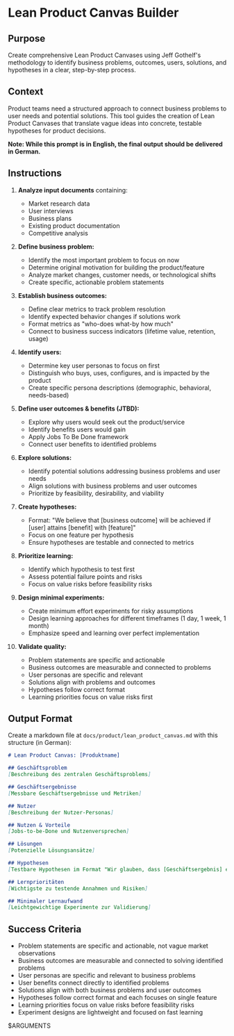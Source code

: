# Lean Product Canvas Builder

## Purpose

Create comprehensive Lean Product Canvases using Jeff Gothelf's methodology to identify business problems, outcomes, users, solutions, and hypotheses in a clear, step-by-step process.

## Context

Product teams need a structured approach to connect business problems to user needs and potential solutions. This tool guides the creation of Lean Product Canvases that translate vague ideas into concrete, testable hypotheses for product decisions.

**Note: While this prompt is in English, the final output should be delivered in German.**

## Instructions

1. **Analyze input documents** containing:
   - Market research data
   - User interviews
   - Business plans
   - Existing product documentation
   - Competitive analysis

2. **Define business problem:**
   - Identify the most important problem to focus on now
   - Determine original motivation for building the product/feature
   - Analyze market changes, customer needs, or technological shifts
   - Create specific, actionable problem statements

3. **Establish business outcomes:**
   - Define clear metrics to track problem resolution
   - Identify expected behavior changes if solutions work
   - Format metrics as "who-does what-by how much"
   - Connect to business success indicators (lifetime value, retention, usage)

4. **Identify users:**
   - Determine key user personas to focus on first
   - Distinguish who buys, uses, configures, and is impacted by the product
   - Create specific persona descriptions (demographic, behavioral, needs-based)

5. **Define user outcomes & benefits (JTBD):**
   - Explore why users would seek out the product/service
   - Identify benefits users would gain
   - Apply Jobs To Be Done framework
   - Connect user benefits to identified problems

6. **Explore solutions:**
   - Identify potential solutions addressing business problems and user needs
   - Align solutions with business problems and user outcomes
   - Prioritize by feasibility, desirability, and viability

7. **Create hypotheses:**
   - Format: "We believe that [business outcome] will be achieved if [user] attains [benefit] with [feature]"
   - Focus on one feature per hypothesis
   - Ensure hypotheses are testable and connected to metrics

8. **Prioritize learning:**
   - Identify which hypothesis to test first
   - Assess potential failure points and risks
   - Focus on value risks before feasibility risks

9. **Design minimal experiments:**
   - Create minimum effort experiments for risky assumptions
   - Design learning approaches for different timeframes (1 day, 1 week, 1 month)
   - Emphasize speed and learning over perfect implementation

10. **Validate quality:**
    - Problem statements are specific and actionable
    - Business outcomes are measurable and connected to problems
    - User personas are specific and relevant
    - Solutions align with problems and outcomes
    - Hypotheses follow correct format
    - Learning priorities focus on value risks first

## Output Format

Create a markdown file at `docs/product/lean_product_canvas.md` with this structure (in German):

```markdown
# Lean Product Canvas: [Produktname]

## Geschäftsproblem
[Beschreibung des zentralen Geschäftsproblems]

## Geschäftsergebnisse
[Messbare Geschäftsergebnisse und Metriken]

## Nutzer
[Beschreibung der Nutzer-Personas]

## Nutzen & Vorteile
[Jobs-to-be-Done und Nutzenversprechen]

## Lösungen
[Potenzielle Lösungsansätze]

## Hypothesen
[Testbare Hypothesen im Format "Wir glauben, dass [Geschäftsergebnis] erreicht wird, wenn [Nutzer] [Vorteil] durch [Feature] erlangt"]

## Lernprioritäten
[Wichtigste zu testende Annahmen und Risiken]

## Minimaler Lernaufwand
[Leichtgewichtige Experimente zur Validierung]
```

## Success Criteria

- Problem statements are specific and actionable, not vague market observations
- Business outcomes are measurable and connected to solving identified problems
- User personas are specific and relevant to business problems
- User benefits connect directly to identified problems
- Solutions align with both business problems and user outcomes
- Hypotheses follow correct format and each focuses on single feature
- Learning priorities focus on value risks before feasibility risks
- Experiment designs are lightweight and focused on fast learning

$ARGUMENTS